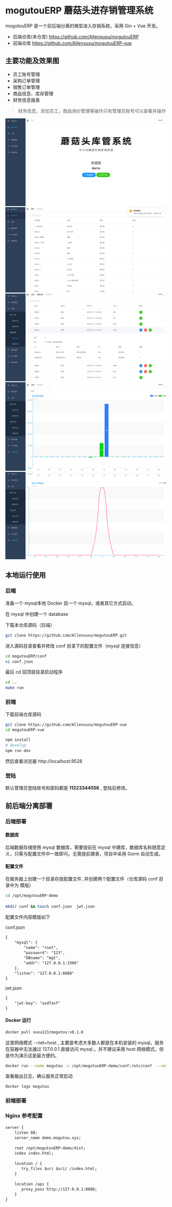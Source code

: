 # mogutouERP 蘑菇头进存销管理系统

mogutouERP 是一个前后端分离的微型进入存销系统，采用 Gin + Vue 开发。

- 后端仓库(本仓库) https://github.com/Allenxuxu/mogutouERP
- 前端仓库 https://github.com/Allenxuxu/mogutouERP-vue

## 主要功能及效果图

- 员工账号管理
- 采购订单管理
- 销售订单管理
- 商品信息、库存管理
- 财务信息报表

> 财务信息，添加员工，商品进价管理等操作只有管理员账号可以查看并操作

![image](.screenshots/index.png)
![image](.screenshots/stock.png)
![image](.screenshots/order.png)
![image](.screenshots/chart1.png)
![image](.screenshots/chart2.png)

## 本地运行使用

### 后端

准备一个 mysql本地 Docker 启一个 mysql，或者其它方式启动。

在 mysql 中创建一个 database

下载本仓库源码（后端）

```bash
git clone https://github.com/Allenxuxu/mogutouERP.git
```

进入源码目录查看并修改 conf 目录下的配置文件（mysql 连接信息）

```bash
cd mogutouERP/conf
vi conf.json
```

最后 cd 回顶层目录启动程序

```bash
cd ..
make run
```

### 前端

下载前端仓库源码

```bash
git clone https://github.com/Allenxuxu/mogutouERP-vue
cd mogutouERP-vue
```

```bash
npm install
# develop
npm run dev
```
然后查看浏览器 http://localhost:9528

### 登陆

默认管理员登陆账号和密码都是 **11223344556** , 登陆后修改。

## 前后端分离部署

### 后端部署

#### 数据库

后端数据存储使用 mysql 数据库，需要提前在 mysql 中建库，数据库名称随意定义，只需与配置文件中一致即可。无需提前建表，项目中采用 Gorm 自动生成。

#### 配置文件

在服务器上创建一个目录存放配置文件, 并创建两个配置文件（仓库源码 conf 目录中为 模版）

```bash
cd /opt/mogutouERP-demo

mkdir conf && touch conf.json  jwt.json
```
配置文件内容模版如下

conf.json
```
{
    "mysql": {
        "name": "root",
        "password": "123",
        "DBname": "mgt",
        "addr": "127.0.0.1:3306"
    },
    "listen": "127.0.0.1:8088"
}
```

jwt.json
```
{
    "jwt-key": "asdfasf"
}
```

#### Docker 运行

```bash
docker pull xuxu123/mogutou:v0.1.0
```

这里网络模式 --net=host , 主要是考虑大多数人都是在本机安装的 mysql，服务在容器中无法通过 127.0.0.1 直接访问 mysql 。并不建议采用 host 网络模式，但是作为演示这是最方便的。

```bash
docker run --name mogutou -v /opt/mogutouERP-demo/conf:/etc/conf  --net=host -d   xuxu123/mogutou:v0.1.0
```

查看输出日志，确认服务正常启动

```bash
docker logs mogutou
```

### 前端部署

### Nginx 参考配置

```
server {
    listen 80;
    server_name demo.mogutou.xyz;

    root /opt/mogutouERP-demo/dist;
    index index.html;

    location / {
       try_files $uri $uri/ /index.html;
    }

    location /api {
       proxy_pass http://127.0.0.1:8088;
    }
}
```
